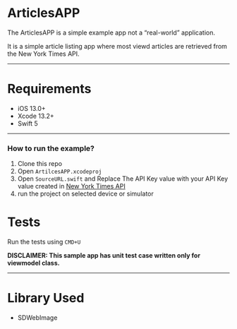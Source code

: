 # ArticlesAPP

The ArticlesAPP is a simple example app not a “real-world” application.

It is a simple article listing app where most viewd articles are retrieved from the New York Times API.

---
# Requirements

- iOS 13.0+
- Xcode 13.2+
- Swift 5

---

### How to run the example?

1. Clone this repo
1. Open `ArtilcesAPP.xcodeproj`
1. Open `SourceURL.swift` and Replace The API Key value with your API Key value created in [New York Times API](https://developer.nytimes.com)
1. run the project on selected device or simulator

# Tests

Run the tests using `CMD+U`

__DISCLAIMER: This sample app has unit test case written only for viewmodel class.__

---

# Library Used

- SDWebImage

